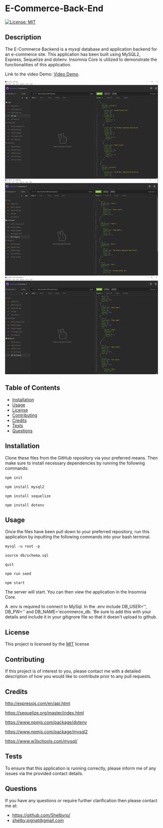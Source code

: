 # E-Commerce-Back-End

[![License: MIT](https://img.shields.io/badge/License-MIT-yellow.svg)](https://opensource.org/licenses/MIT)

## Description
The E-Commerce Backend is a mysql database and application backend for an e-commerce site. This application has been built using MySQL2, Express, Sequelize and dotenv. Insomnia Core is utilized to demonstrate the functionalities of this application. 

Link to the video Demo: [Video Demo](https://youtu.be/hzJOceYWJ4Y). 

![Final result appears as:](./Assets/ecommerceex1.png)
![Final result appears as:](./Assets/ecommerceex2.png)
![Final result appears as:](./Assets/ecommerceex3.png)

## Table of Contents
- [Installation](#installation)
- [Usage](#usage)
- [License](#license)
- [Contributing](#contributing)
- [Credits](#credits)
- [Tests](#tests)
- [Questions](#questions)

## Installation 

Clone these files from the GitHub repository via your preferred means. Then make sure to install necessary dependencies by running the following commands:
```
npm init
```
```
npm install mysql2
```
```
npm install sequelize
```
```
npm install dotenv
```

## Usage
Once the files have been pull down to your preferred repository, run this application by inputting the following commands into your bash terminal. 
```
mysql -u root -p
```
```
source db/schema.sql
```
```
quit
```
```
npm run seed
```
```
npm start
```

The server will start. You can then view the application in the Insomnia Core.

A .env is required to connect to MySql. In the .env include DB_USER='', DB_PW='' and DB_NAME='ecommerce_db. 'Be sure to add this with your details and include it in your gitignore file so that it doesn't upload to github. 

## License
This project is licensed by the [MIT](https://opensource.org/licenses/MIT) license

## Contributing 
If this project is of interest to you, please contact me with a detailed description of how you would like to contribute prior to any pull requests.

## Credits

http://expressjs.com/en/api.html

https://sequelize.org/master/index.html

https://www.npmjs.com/package/dotenv

https://www.npmjs.com/package/mysql2

https://www.w3schools.com/mysql/

## Tests 
To ensure that this application is running correctly, please inform me of any issues via the provided contact details.

## Questions
If you have any questions or require further clarification then please contact me at:
- https://github.com/Shelbyrp/
- shelby.pignat@gmail.com